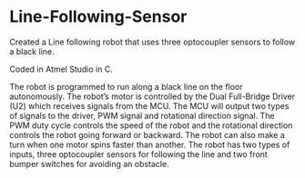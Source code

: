 # Line-Following-Sensor
Created a Line following robot that uses three optocoupler sensors to follow a black line.

Coded in Atmel Studio in C.

The robot is programmed to run along a black line on the floor autonomously.
The robot’s motor is controlled by the Dual Full-Bridge Driver (U2) which receives
signals from the MCU. The MCU will output two types of signals to the driver, PWM
signal and rotational direction signal. The PWM duty cycle controls the speed of the
robot and the rotational direction controls the robot going forward or backward. The
robot can also make a turn when one motor spins faster than another. The robot has two
types of inputs, three optocoupler sensors for following the line and two front bumper
switches for avoiding an obstacle.
